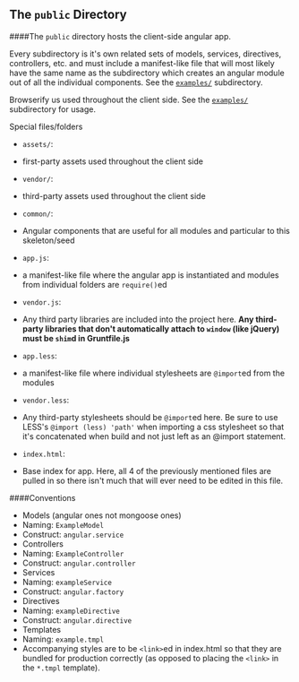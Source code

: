 ## The `public` Directory

####The `public` directory hosts the client-side angular app.

Every subdirectory is it's own related sets of models, services, directives, controllers, etc. and must include
a manifest-like file that will most likely have the same name as the subdirectory which creates an angular module
out of all the individual components. See the [`examples/`](examples/) subdirectory.

Browserify us used throughout the client side. See the [`examples/`](examples/) subdirectory for usage.

Special files/folders

 - `assets/`:
  * first-party assets used throughout the client side
 - `vendor/`:
  * third-party assets used throughout the client side
 - `common/`:
  * Angular components that are useful for all modules and particular to this skeleton/seed
 - `app.js`:
  * a manifest-like file where the angular app is instantiated and modules from individual folders are `require()`ed
 - `vendor.js`:
  * Any third party libraries are included into the project here. **Any third-party libraries that don't automatically
    attach to `window` (like jQuery) must be `shim`d in Gruntfile.js**
 - `app.less`:
  * a manifest-like file where individual stylesheets are `@import`ed from the modules
 - `vendor.less`:
  * Any third-party stylesheets should be `@import`ed here. Be sure to use LESS's `@import (less) 'path'` when importing
    a css stylesheet so that it's concatenated when build and not just left as an @import statement.
 - `index.html`:
  * Base index for app. Here, all 4 of the previously mentioned files are pulled in so there isn't much that will ever
    need to be edited in this file.

####Conventions

 * Models (angular ones not mongoose ones)
  * Naming: `ExampleModel`
  * Construct: `angular.service`
 * Controllers
  * Naming: `ExampleController`
  * Construct: `angular.controller`
 * Services
  * Naming: `exampleService`
  * Construct: `angular.factory`
 * Directives
  * Naming: `exampleDirective`
  * Construct: `angular.directive`
 * Templates
  * Naming: `example.tmpl`
  * Accompanying styles are to be `<link>`ed in index.html so that they are bundled for production correctly (as
  opposed to placing the `<link>` in the `*.tmpl` template).